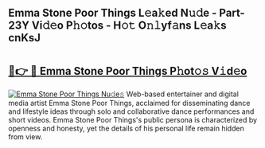 ## Emma Stone Poor Things L𝚎a𝚔ed N𝚞𝚍e - Part-23Y Vi𝚍𝚎o P𝚑𝚘tos - H𝚘𝚝 O𝚗𝚕yf𝚊ns L𝚎a𝚔s cnKsJ

# <h2><a href="http://kf3nj1o.oniu.top/?m=Emma+Stone+Poor+Things">🔗👉 🔴 Emma Stone Poor Things P𝚑ot𝚘𝚜 V𝚒d𝚎o</a></h2>

[![Emma Stone Poor Things Nu𝚍e𝚜](https://i.imgur.com/0qMVB7G.gif)](http://kf3nj1o.oniu.top/?m=Emma+Stone+Poor+Things)
Web-based entertainer and digital media artist Emma Stone Poor Things, acclaimed for disseminating dance and lifestyle ideas through solo and collaborative dance performances and short videos. Emma Stone Poor Things's public persona is characterized by openness and honesty, yet the details of his personal life remain hidden from view.  
